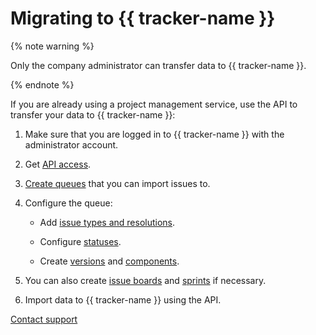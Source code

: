 # Migrating to {{ tracker-name }}

{% note warning %}

Only the company administrator can transfer data to {{ tracker-name }}.

{% endnote %}

If you are already using a project management service, use the API to transfer your data to {{ tracker-name }}:

1. Make sure that you are logged in to {{ tracker-name }} with the administrator account.

1. Get [API access](https://tech.yandex.com/connect/tracker/api/concepts/access-docpage/).

1. [Create queues](manager/create-queue.md) that you can import issues to.

1. Configure the queue:

    - Add [issue types and resolutions](manager/add-ticket-type.md).

    - Configure [statuses](manager/workflow.md).

    - Create [versions](manager/versions.md) and [components](manager/components.md).

1. You can also create [issue boards](manager/create-agile-board.md) and [sprints](manager/create-agile-sprint.md) if necessary.

1. Import data to {{ tracker-name }} using the API<!-- [using the API](https://tech.yandex.com/connect/tracker/api/concepts/import/import-ticket-docpage/)-->.


[Contact support](troubleshooting.md)

